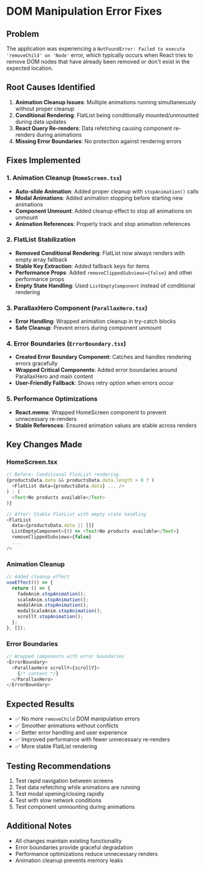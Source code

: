# DOM Manipulation Error Fixes

## Problem
The application was experiencing a `NotFoundError: Failed to execute 'removeChild' on 'Node'` error, which typically occurs when React tries to remove DOM nodes that have already been removed or don't exist in the expected location.

## Root Causes Identified
1. **Animation Cleanup Issues**: Multiple animations running simultaneously without proper cleanup
2. **Conditional Rendering**: FlatList being conditionally mounted/unmounted during data updates
3. **React Query Re-renders**: Data refetching causing component re-renders during animations
4. **Missing Error Boundaries**: No protection against rendering errors

## Fixes Implemented

### 1. Animation Cleanup (`HomeScreen.tsx`)
- **Auto-slide Animation**: Added proper cleanup with `stopAnimation()` calls
- **Modal Animations**: Added animation stopping before starting new animations
- **Component Unmount**: Added cleanup effect to stop all animations on unmount
- **Animation References**: Properly track and stop animation references

### 2. FlatList Stabilization
- **Removed Conditional Rendering**: FlatList now always renders with empty array fallback
- **Stable Key Extraction**: Added fallback keys for items
- **Performance Props**: Added `removeClippedSubviews={false}` and other performance props
- **Empty State Handling**: Used `ListEmptyComponent` instead of conditional rendering

### 3. ParallaxHero Component (`ParallaxHero.tsx`)
- **Error Handling**: Wrapped animation cleanup in try-catch blocks
- **Safe Cleanup**: Prevent errors during component unmount

### 4. Error Boundaries (`ErrorBoundary.tsx`)
- **Created Error Boundary Component**: Catches and handles rendering errors gracefully
- **Wrapped Critical Components**: Added error boundaries around ParallaxHero and main content
- **User-Friendly Fallback**: Shows retry option when errors occur

### 5. Performance Optimizations
- **React.memo**: Wrapped HomeScreen component to prevent unnecessary re-renders
- **Stable References**: Ensured animation values are stable across renders

## Key Changes Made

### HomeScreen.tsx
```typescript
// Before: Conditional FlatList rendering
{productsData.data && productsData.data.length > 0 ? (
  <FlatList data={productsData.data} ... />
) : (
  <Text>No products available</Text>
)}

// After: Stable FlatList with empty state handling
<FlatList
  data={productsData.data || []}
  ListEmptyComponent={() => <Text>No products available</Text>}
  removeClippedSubviews={false}
  ...
/>
```

### Animation Cleanup
```typescript
// Added cleanup effect
useEffect(() => {
  return () => {
    fadeAnim.stopAnimation();
    scaleAnim.stopAnimation();
    modalAnim.stopAnimation();
    modalScaleAnim.stopAnimation();
    scrollY.stopAnimation();
  };
}, []);
```

### Error Boundaries
```typescript
// Wrapped components with error boundaries
<ErrorBoundary>
  <ParallaxHero scrollY={scrollY}>
    {/* content */}
  </ParallaxHero>
</ErrorBoundary>
```

## Expected Results
- ✅ No more `removeChild` DOM manipulation errors
- ✅ Smoother animations without conflicts
- ✅ Better error handling and user experience
- ✅ Improved performance with fewer unnecessary re-renders
- ✅ More stable FlatList rendering

## Testing Recommendations
1. Test rapid navigation between screens
2. Test data refetching while animations are running
3. Test modal opening/closing rapidly
4. Test with slow network conditions
5. Test component unmounting during animations

## Additional Notes
- All changes maintain existing functionality
- Error boundaries provide graceful degradation
- Performance optimizations reduce unnecessary renders
- Animation cleanup prevents memory leaks